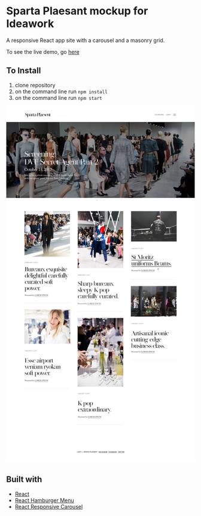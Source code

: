 
# Sparta Plaesant mockup for Ideawork

A responsive React app site with a carousel and a masonry grid.

To see the live demo, go [here](https://magmahr.github.io/ideawork/)

## To Install
1. clone repository
2. on the command line run `npm install`
3. on the command line run `npm start`

![sample.jpg](public/sample.jpg)


## Built with

* [React](https://reactjs.org/)
* [React Hamburger Menu](https://www.npmjs.com/package/react-hamburger-menu)
* [React Responsive Carousel](https://www.npmjs.com/package/react-responsive-carousel)
